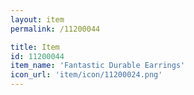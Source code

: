 ```yaml
---
layout: item
permalink: /11200044

title: Item
id: 11200044
item_name: 'Fantastic Durable Earrings'
icon_url: 'item/icon/11200024.png'
---
```

